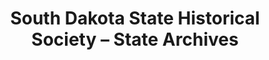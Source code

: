 ---
layout: repo
title: "South Dakota State Historical Society – State Archives"
id: 11688
permalink: repos/11688/
---